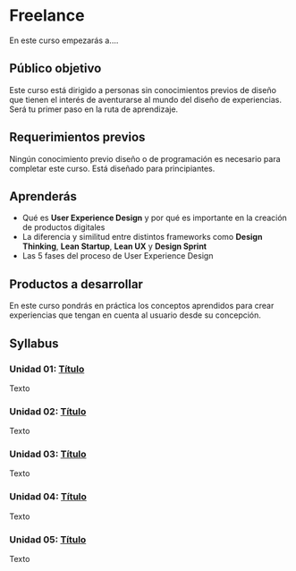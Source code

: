 # Freelance

En este curso empezarás a....

## Público objetivo

Este curso está dirigido a personas sin conocimientos previos de diseño que
tienen el interés de aventurarse al mundo del diseño de experiencias. Será tu
primer paso en la ruta de aprendizaje.

## Requerimientos previos

Ningún conocimiento previo diseño o de programación es necesario para completar
este curso. Está diseñado para principiantes.

## Aprenderás

* Qué es **User Experience Design** y por qué es importante en la creación de
  productos digitales
* La diferencia y similitud entre distintos frameworks como **Design Thinking**,
  **Lean Startup**, **Lean UX** y **Design Sprint**
* Las 5 fases del proceso de User Experience Design

## Productos a desarrollar

En este curso pondrás en práctica los conceptos aprendidos para crear
experiencias que tengan en cuenta al usuario desde su concepción.

## Syllabus

### Unidad 01: [Título](00-intro)

Texto

### Unidad 02: [Título](01-ideal-project)

Texto

### Unidad 03: [Título](02-project-scope)

Texto

### Unidad 04: [Título](03-proposal)

Texto

### Unidad 05: [Título](04-logistics)

Texto